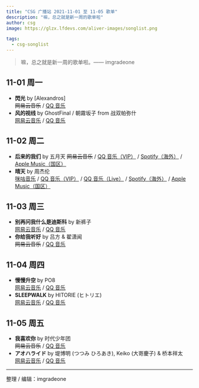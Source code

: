 ```yaml
---
title: "CSG 广播站 2021-11-01 至 11-05 歌单"
description: "嘛，总之就是新一周的歌单啦"
author: csg
image: https://glzx.lfdevs.com/aliver-images/songlist.png

tags:
  - csg-songlist
---
```


> 嘛，总之就是新一周的歌单啦。—— imgradeone

## 11-01 周一

- **閃光** by [Alexandros]  
  ~~网易云音乐~~ / [QQ 音乐](https://y.qq.com/n/ryqq/songDetail/000ZO8Hs0fwZfT)
- **风的视线** by GhostFinal / 朝霧坂子 from 战双帕弥什  
  [网易云音乐](https://music.163.com/song?id=1885443407) / [QQ 音乐](https://y.qq.com/n/ryqq/songDetail/000Ll9zt1FjarV)

## 11-02 周二

- **后来的我们** by 五月天
  ~~网易云音乐~~ / [QQ 音乐（VIP）](https://y.qq.com/n/ryqq/songDetail/0022QuVR1LcRHN) / [Spotify（海外）](https://open.spotify.com/track/13AruKdh8wJhWx6i5dV8X1) / [Apple Music（国区）](https://music.apple.com/cn/album/后来的我们/1158763922?i=1158763996)
- **晴天** by 周杰伦  
  [咪咕音乐](https://music.migu.cn/v3/music/song/60054701923) / [QQ 音乐（VIP）](https://y.qq.com/n/ryqq/songDetail/0039MnYb0qxYhV) / [QQ 音乐（Live）](https://y.qq.com/n/ryqq/songDetail/004Fs2FP1EvZYc) / [Spotify（海外）](https://open.spotify.com/track/0F02KChKwbcQ3tk4q1YxLH) / [Apple Music（国区）](https://music.apple.com/cn/album/晴天/535824731?i=535824738)

## 11-03 周三

- **别再问我什么是迪斯科** by 新裤子  
  [网易云音乐](https://music.163.com/song?id=387492) / [QQ 音乐](https://y.qq.com/n/ryqq/songDetail/000zAC004DM1vU)
- **你给我听好** by 吕方 & 翟潇闻  
  ~~网易云音乐~~ / [QQ 音乐](https://y.qq.com/n/ryqq/songDetail/000dnc842qxq8B)

## 11-04 周四

- **慢慢升空** by PO8  
  [网易云音乐](https://music.163.com/#/song?id=498710820) / [QQ 音乐](https://y.qq.com/n/ryqq/songDetail/003S1oEG0YCixy)
- **SLEEPWALK** by HITORIE (ヒトリエ)  
  [网易云音乐](https://music.163.com/song?id=1345508968) / [QQ 音乐](https://y.qq.com/n/ryqq/songDetail/0016nONB24sXyf)

## 11-05 周五

- **我喜欢你** by 时代少年团  
  ~~网易云音乐~~ / [QQ 音乐](https://y.qq.com/n/ryqq/songDetail/004IaxkY3LZOkx)
- **アオハライド** by 堤博明 (つつみ ひろあき), Keiko (大嵜慶子) & 桥本祥太  
  [网易云音乐](https://music.163.com/song?id=29755141) / [QQ 音乐](https://y.qq.com/n/ryqq/songDetail/0048WAXn0f3cnQ)

---

整理 / 编辑：imgradeone
